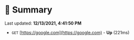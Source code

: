 # 📖 Summary
Last updated: **12/13/2021, 4:41:50 PM**

- `GET` [https://google.com](https://google.com) - **Up** (221ms)
